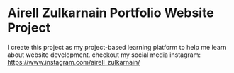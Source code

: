 # Airell Zulkarnain Portfolio Website Project
I create this project as my project-based learning platform to help me learn about website development.
checkout my social media 
instagram: https://www.instagram.com/airell_zulkarnain/